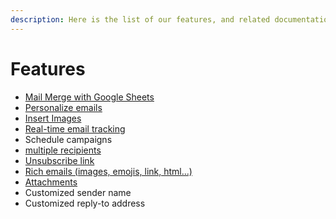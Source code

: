 ```yaml
---
description: Here is the list of our features, and related documentation
---
```


# Features

* [Mail Merge with Google Sheets](../quickstart/mail-merge-tutorial.md)
* [Personalize emails](../quickstart/mail-merge-tutorial.md)
* [Insert Images](images.md)
* [Real-time email tracking](email-tracking.md)
* Schedule campaigns
* [multiple recipients](multiple-recipients.md)
* [Unsubscribe link](unsubscribe-link.md)
* [Rich emails (images, emojis, link, html...)](broken-reference)
* [Attachments](attachments.md)
* Customized sender name
* Customized reply-to address
